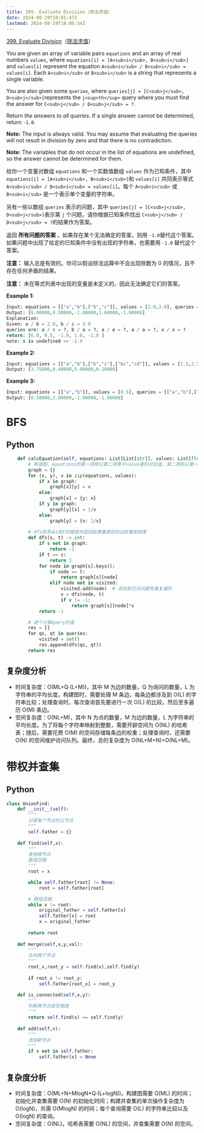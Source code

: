 ```yaml
---
title: 399. Evaluate Division（除法求值）
date: 2024-08-29T18:01:47Z
lastmod: 2024-08-29T18:06:54Z
---
```


[399. Evaluate Division](https://leetcode.com/problems/evaluate-division/)（[除法求值](https://leetcode.cn/problems/evaluate-division/)）

You are given an array of variable pairs `equations`​ and an array of real numbers `values`​, where `equations[i] = [A<sub>i</sub>, B<sub>i</sub>]`​ and `values[i]`​ represent the equation `A<sub>i</sub> / B<sub>i</sub> = values[i]`​. Each `A<sub>i</sub>`​ or `B<sub>i</sub>`​ is a string that represents a single variable.

You are also given some `queries`​, where `queries[j] = [C<sub>j</sub>, D<sub>j</sub>]`​ represents the `j<sup>th</sup>`​ query where you must find the answer for `C<sub>j</sub> / D<sub>j</sub> = ?`​.

Return *the answers to all queries*. If a single answer cannot be determined, return `-1.0`​.

**Note:**  The input is always valid. You may assume that evaluating the queries will not result in division by zero and that there is no contradiction.

**Note:**  The variables that do not occur in the list of equations are undefined, so the answer cannot be determined for them.

给你一个变量对数组 `equations`​ 和一个实数值数组 `values`​ 作为已知条件，其中 `equations[i] = [A<sub>i</sub>, B<sub>i</sub>]`​ 和 `values[i]`​ 共同表示等式 `A<sub>i</sub> / B<sub>i</sub> = values[i]`​ 。每个 `A<sub>i</sub>`​ 或 `B<sub>i</sub>`​ 是一个表示单个变量的字符串。

另有一些以数组 `queries`​ 表示的问题，其中 `queries[j] = [C<sub>j</sub>, D<sub>j</sub>]`​ 表示第 `j`​ 个问题，请你根据已知条件找出 `C<sub>j</sub> / D<sub>j</sub> = ?`​ 的结果作为答案。

返回 **所有问题的答案** 。如果存在某个无法确定的答案，则用 `-1.0`​ 替代这个答案。如果问题中出现了给定的已知条件中没有出现的字符串，也需要用 `-1.0`​ 替代这个答案。

**注意：** 输入总是有效的。你可以假设除法运算中不会出现除数为 0 的情况，且不存在任何矛盾的结果。

**注意：** 未在等式列表中出现的变量是未定义的，因此无法确定它们的答案。

**Example 1:**

```python
Input: equations = [["a","b"],["b","c"]], values = [2.0,3.0], queries = [["a","c"],["b","a"],["a","e"],["a","a"],["x","x"]]
Output: [6.00000,0.50000,-1.00000,1.00000,-1.00000]
Explanation: 
Given: a / b = 2.0, b / c = 3.0
queries are: a / c = ?, b / a = ?, a / e = ?, a / a = ?, x / x = ? 
return: [6.0, 0.5, -1.0, 1.0, -1.0 ]
note: x is undefined => -1.0
```

**Example 2:**

```python
Input: equations = [["a","b"],["b","c"],["bc","cd"]], values = [1.5,2.5,5.0], queries = [["a","c"],["c","b"],["bc","cd"],["cd","bc"]]
Output: [3.75000,0.40000,5.00000,0.20000]
```

**Example 3:**

```python
Input: equations = [["a","b"]], values = [0.5], queries = [["a","b"],["b","a"],["a","c"],["x","y"]]
Output: [0.50000,2.00000,-1.00000,-1.00000]
```

# BFS

## Python

```python
    def calcEquation(self, equations: List[List[str]], values: List[float], queries: List[List[str]]) -> List[float]:
        # 构造图，equations的第一项除以第二项等于value里的对应值，第二项除以第一项等于其倒数
        graph = {}
        for (x, y), v in zip(equations, values):
            if x in graph:
                graph[x][y] = v
            else:
                graph[x] = {y: v}
            if y in graph:
                graph[y][x] = 1/v
            else:
                graph[y] = {x: 1/v}
    
        # dfs找寻从s到t的路径并返回结果叠乘后的边权重即结果
        def dfs(s, t) -> int:
            if s not in graph:
                return -1
            if t == s:
                return 1
            for node in graph[s].keys():
                if node == t:
                    return graph[s][node]
                elif node not in visited:
                    visited.add(node)  # 添加到已访问避免重复遍历
                    v = dfs(node, t)
                    if v != -1:
                        return graph[s][node]*v
            return -1

        # 逐个计算query的值
        res = []
        for qs, qt in queries:
            visited = set()
            res.append(dfs(qs, qt))
        return res
```

## 复杂度分析

* 时间复杂度：O(ML+Q⋅(L+M))，其中 M 为边的数量，Q 为询问的数量，L 为字符串的平均长度。构建图时，需要处理 M 条边，每条边都涉及到 O(L) 的字符串比较；处理查询时，每次查询首先要进行一次 O(L) 的比较，然后至多遍历 O(M) 条边。
* 空间复杂度：O(NL+M)，其中 N 为点的数量，M 为边的数量，L 为字符串的平均长度。为了将每个字符串映射到整数，需要开辟空间为 O(NL) 的哈希表；随后，需要花费 O(M) 的空间存储每条边的权重；处理查询时，还需要 O(N) 的空间维护访问队列。最终，总的复杂度为 O(NL+M+N)=O(NL+M)。

# 带权并查集

## Python

```python
class UnionFind:
    def __init__(self):
        """
        记录每个节点的父节点
        """
        self.father = {}
  
    def find(self,x):
        """
        查找根节点
        路径压缩
        """
        root = x

        while self.father[root] != None:
            root = self.father[root]

        # 路径压缩
        while x != root:
            original_father = self.father[x]
            self.father[x] = root
            x = original_father
     
        return root
  
    def merge(self,x,y,val):
        """
        合并两个节点
        """
        root_x,root_y = self.find(x),self.find(y)
    
        if root_x != root_y:
            self.father[root_x] = root_y

    def is_connected(self,x,y):
        """
        判断两节点是否相连
        """
        return self.find(x) == self.find(y)
  
    def add(self,x):
        """
        添加新节点
        """
        if x not in self.father:
            self.father[x] = None
```

## 复杂度分析

* 时间复杂度：O(ML+N+MlogN+Q⋅(L+logN))。构建图需要 O(ML) 的时间；初始化并查集需要 O(N) 的初始化时间；构建并查集的单次操作复杂度为 O(logN)，共需 O(MlogN) 的时间；每个查询需要 O(L) 的字符串比较以及 O(logN) 的查询。
* 空间复杂度：O(NL)。哈希表需要 O(NL) 的空间，并查集需要 O(N) 的空间。

‍
